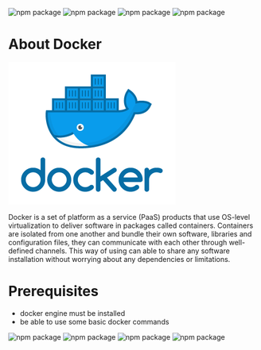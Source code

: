![npm package](https://img.shields.io/badge/docker-19.03.8-blue.svg)
![npm package](https://img.shields.io/badge/centos-3.10.0-cyclamen.svg)
![npm package](https://img.shields.io/badge/debian-10.10.0-pink.svg)
![npm package](https://img.shields.io/badge/docker-19.03.8-blue.svg)

<h1>About Docker</h1>

![Image of docker](https://github.com/SandorJokai/docker/blob/master/ampache-streamer/docker.png)

Docker is a set of platform as a service (PaaS) products that use OS-level virtualization to deliver software in packages called containers. Containers are isolated from one another and bundle their own software, libraries and configuration files, they can communicate with each other through well-defined channels.
This way of using can able to share any software installation without worrying about any dependencies or limitations.

<h1>Prerequisites</h1>

- docker engine must be installed
- be able to use some basic docker commands



![npm package](https://img.shields.io/badge/docker-19.03.8-blue.svg)
![npm package](https://img.shields.io/badge/centos-3.10.0-cyclamen.svg)
![npm package](https://img.shields.io/badge/debian-10.10.0-pink.svg)
![npm package](https://img.shields.io/badge/docker-19.03.8-blue.svg)
